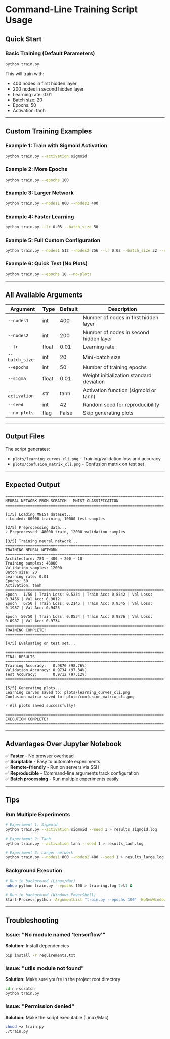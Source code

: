 # Command-Line Training Script Usage

## Quick Start

### Basic Training (Default Parameters)
```bash
python train.py
```

This will train with:
- 400 nodes in first hidden layer
- 200 nodes in second hidden layer
- Learning rate: 0.01
- Batch size: 20
- Epochs: 50
- Activation: tanh

---

## Custom Training Examples

### Example 1: Train with Sigmoid Activation
```bash
python train.py --activation sigmoid
```

### Example 2: More Epochs
```bash
python train.py --epochs 100
```

### Example 3: Larger Network
```bash
python train.py --nodes1 800 --nodes2 400
```

### Example 4: Faster Learning
```bash
python train.py --lr 0.05 --batch_size 50
```

### Example 5: Full Custom Configuration
```bash
python train.py --nodes1 512 --nodes2 256 --lr 0.02 --batch_size 32 --epochs 75 --activation tanh --seed 123
```

### Example 6: Quick Test (No Plots)
```bash
python train.py --epochs 10 --no-plots
```

---

## All Available Arguments

| Argument | Type | Default | Description |
|----------|------|---------|-------------|
| `--nodes1` | int | 400 | Number of nodes in first hidden layer |
| `--nodes2` | int | 200 | Number of nodes in second hidden layer |
| `--lr` | float | 0.01 | Learning rate |
| `--batch_size` | int | 20 | Mini-batch size |
| `--epochs` | int | 50 | Number of training epochs |
| `--sigma` | float | 0.01 | Weight initialization standard deviation |
| `--activation` | str | tanh | Activation function (sigmoid or tanh) |
| `--seed` | int | 42 | Random seed for reproducibility |
| `--no-plots` | flag | False | Skip generating plots |

---

## Output Files

The script generates:
- `plots/learning_curves_cli.png` - Training/validation loss and accuracy
- `plots/confusion_matrix_cli.png` - Confusion matrix on test set

---

## Expected Output

```
======================================================================
NEURAL NETWORK FROM SCRATCH - MNIST CLASSIFICATION
======================================================================

[1/5] Loading MNIST dataset...
✓ Loaded: 60000 training, 10000 test samples

[2/5] Preprocessing data...
✓ Preprocessed: 48000 train, 12000 validation samples

[3/5] Training neural network...
======================================================================
TRAINING NEURAL NETWORK
======================================================================
Architecture: 784 → 400 → 200 → 10
Training samples: 48000
Validation samples: 12000
Batch size: 20
Learning rate: 0.01
Epochs: 50
Activation: tanh
======================================================================
Epoch   1/50 | Train Loss: 0.5234 | Train Acc: 0.8542 | Val Loss: 0.3456 | Val Acc: 0.9012
Epoch   6/50 | Train Loss: 0.2145 | Train Acc: 0.9345 | Val Loss: 0.1987 | Val Acc: 0.9423
...
Epoch  50/50 | Train Loss: 0.0534 | Train Acc: 0.9876 | Val Loss: 0.0987 | Val Acc: 0.9734
======================================================================
TRAINING COMPLETE!
======================================================================

[4/5] Evaluating on test set...

======================================================================
FINAL RESULTS
======================================================================
Training Accuracy:   0.9876 (98.76%)
Validation Accuracy: 0.9734 (97.34%)
Test Accuracy:       0.9712 (97.12%)
======================================================================

[5/5] Generating plots...
Learning curves saved to: plots/learning_curves_cli.png
Confusion matrix saved to: plots/confusion_matrix_cli.png

✓ All plots saved successfully!

======================================================================
EXECUTION COMPLETE!
======================================================================
```

---

## Advantages Over Jupyter Notebook

✅ **Faster** - No browser overhead  
✅ **Scriptable** - Easy to automate experiments  
✅ **Remote-friendly** - Run on servers via SSH  
✅ **Reproducible** - Command-line arguments track configuration  
✅ **Batch processing** - Run multiple experiments easily  

---

## Tips

### Run Multiple Experiments
```bash
# Experiment 1: Sigmoid
python train.py --activation sigmoid --seed 1 > results_sigmoid.log

# Experiment 2: Tanh
python train.py --activation tanh --seed 1 > results_tanh.log

# Experiment 3: Larger network
python train.py --nodes1 800 --nodes2 400 --seed 1 > results_large.log
```

### Background Execution
```bash
# Run in background (Linux/Mac)
nohup python train.py --epochs 100 > training.log 2>&1 &

# Run in background (Windows PowerShell)
Start-Process python -ArgumentList "train.py --epochs 100" -NoNewWindow
```

---

## Troubleshooting

### Issue: "No module named 'tensorflow'"
**Solution:** Install dependencies
```bash
pip install -r requirements.txt
```

### Issue: "utils module not found"
**Solution:** Make sure you're in the project root directory
```bash
cd nn-scratch
python train.py
```

### Issue: "Permission denied"
**Solution:** Make the script executable (Linux/Mac)
```bash
chmod +x train.py
./train.py
```

